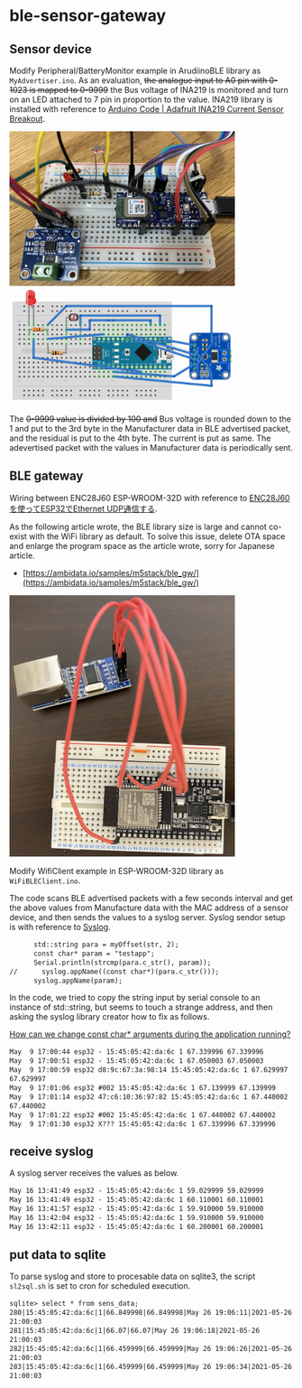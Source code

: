 # ble-sensor-gateway
## Sensor device
Modify Peripheral/BatteryMonitor example in ArudiinoBLE library as `MyAdvertiser.ino`.
As an evaluation, ~~the analogue input to A0 pin with 0-1023 is mapped to 0-9999~~ the Bus voltage of INA219 is monitored and turn on an LED attached to 7 pin in proportion to the value.
INA219 library is installed with reference to [Arduino Code | Adafruit INA219 Current Sensor Breakout](https://learn.adafruit.com/adafruit-ina219-current-sensor-breakout/arduino-code).

<img src="img/IMG_0997.jpg" width="400"><img src="img/ScreenShot2021-06-17at1358.jpg" width="400">

The ~~0-9999 value is divided by 100 and~~ Bus voltage is rounded down to the 1 and put to the 3rd byte in the Manufacturer data in BLE advertised packet, and the residual is put to the 4th byte. The current is put as same. The adevertised packet with the values in Manufacturer data is periodically sent.

## BLE gateway
Wiring between ENC28J60 ESP-WROOM-32D with reference to [ENC28J60を使ってESP32でEthernet UDP通信する](https://hikoleaf.hatenablog.jp/entry/2019/06/22/190914).

As the following article wrote, the BLE library size is large and cannot co-exist with the WiFi library as default.
To solve this issue, delete OTA space and enlarge the program space as the article wrote, sorry for Japanese article.
- [https://ambidata.io/samples/m5stack/ble_gw/](https://ambidata.io/samples/m5stack/ble_gw/)

<img src="img/IMG_0961.jpg" width="400">

Modify WifiClient example in ESP-WROOM-32D library as `WiFiBLEClient.ino`.

The code scans BLE advertised packets with a few seconds interval and get the above values from Manufacture data with the MAC address of a sensor device, and then sends the values to a syslog server.
Syslog sendor setup is with reference to [Syslog](https://github.com/arcao/Syslog).

```
      std::string para = myOffset(str, 2);
      const char* param = "testapp";
      Serial.println(strcmp(para.c_str(), param));
//      syslog.appName((const char*)(para.c_str()));
      syslog.appName(param);  
```

In the code, we tried to copy the string input by serial console to an instance of std::string, but seems to touch a strange address, and then asking the syslog library creator how to fix as follows.

[How can we change const char* arguments during the application running?](https://github.com/arcao/Syslog/issues/25)

```
May  9 17:00:44 esp32 - ﻿15:45:05:42:da:6c 1 67.339996 67.339996
May  9 17:00:51 esp32 - ﻿15:45:05:42:da:6c 1 67.050003 67.050003
May  9 17:00:59 esp32 d8:9c:67:3a:98:14 ﻿15:45:05:42:da:6c 1 67.629997 67.629997
May  9 17:01:06 esp32 #002 ﻿15:45:05:42:da:6c 1 67.139999 67.139999
May  9 17:01:14 esp32 47:c6:10:36:97:82 ﻿15:45:05:42:da:6c 1 67.440002 67.440002
May  9 17:01:22 esp32 #002 ﻿15:45:05:42:da:6c 1 67.440002 67.440002
May  9 17:01:30 esp32 X??? ﻿15:45:05:42:da:6c 1 67.339996 67.339996
```

## receive syslog
A syslog server receives the values as below.


```
May 16 13:41:49 esp32 - ﻿15:45:05:42:da:6c 1 59.029999 59.029999
May 16 13:41:49 esp32 - ﻿15:45:05:42:da:6c 1 60.110001 60.110001
May 16 13:41:57 esp32 - ﻿15:45:05:42:da:6c 1 59.910000 59.910000
May 16 13:42:04 esp32 - ﻿15:45:05:42:da:6c 1 59.910000 59.910000
May 16 13:42:11 esp32 - ﻿15:45:05:42:da:6c 1 60.200001 60.200001
```

## put data to sqlite
To parse syslog and store to procesable data on sqlite3, the script `sl2sql.sh` is set to cron for scheduled execution.

```
sqlite> select * from sens_data;
280|﻿15:45:05:42:da:6c|1|66.849998|66.849998|May 26 19:06:11|2021-05-26 21:00:03
281|﻿15:45:05:42:da:6c|1|66.07|66.07|May 26 19:06:18|2021-05-26 21:00:03
282|﻿15:45:05:42:da:6c|1|66.459999|66.459999|May 26 19:06:26|2021-05-26 21:00:03
283|﻿15:45:05:42:da:6c|1|66.459999|66.459999|May 26 19:06:34|2021-05-26 21:00:03
```
